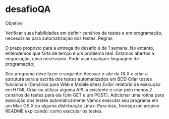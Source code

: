 # desafioQA

Objetivo

Verificar suas habilidades em definir cenários de testes e em programação, necessárias para automatização dos testes.
Regras

O prazo proposto para a entrega do desafio é de 1 semana. No entanto, entendemos que falta de tempo é um problema real. Estamos abertos a negociação, caso necessário.
Pode usar qualquer linguagem de programação;

Seu programa deve fazer o seguinte:
Acessar o site da OLX e criar a estrutura para a escrita dos testes automatizados em BDD
Criar testes funcionais (Cenários para Web e Mobile sites)
Exibir relatório de execução em HTML
Criar ou utilizar alguma API já existente e criar pelo menos 2 cenários de testes para ela (Um GET e um POST).
Adicionar uma rotina para execução dos testes automaticamente
Vamos executar seu programa em um Mac OS X ou alguma distribuição Linux. Para isso, forneça um arquivo README explicando:
como executar os testes.
